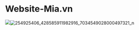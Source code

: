 # Website-Mia.vn
<img src="https://vcdn1-dulich.vnecdn.net/2021/07/16/8-1626444967.jpg?w=1200&h=0&q=100&dpr=1&fit=crop&s=GfgGn4dNuKZexy1BGkAUNA">![254925406_428585911982916_7034549028000497321_n](https://user-images.githubusercontent.com/88313289/140636294-0ec5fb56-ec5b-4ea1-b593-44f738a4f4e7.png)
